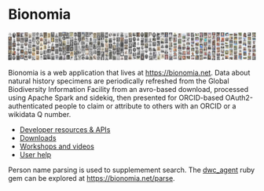 # Bionomia

![image](https://github.com/bionomia/bionomia/blob/master/public/images/banner.jpg)

Bionomia is a web application that lives at https://bionomia.net. Data about natural history specimens are periodically refreshed from the Global Biodiversity Information Facility from an avro-based download, processed using Apache Spark and sidekiq, then presented for ORCID-based OAuth2-authenticated people to claim or attribute to others with an ORCID or a wikidata Q number.

- [Developer resources & APIs](https://bionomia.net/developers)
- [Downloads](https://bionomia.net/downloads)
- [Workshops and videos](https://bionomia.net/workshops)
- [User help](https://bionomia.net/help)

Person name parsing is used to supplemement search. The [dwc_agent](https://github.com/bionomia/dwc_agent) ruby gem can be explored at https://bionomia.net/parse.
